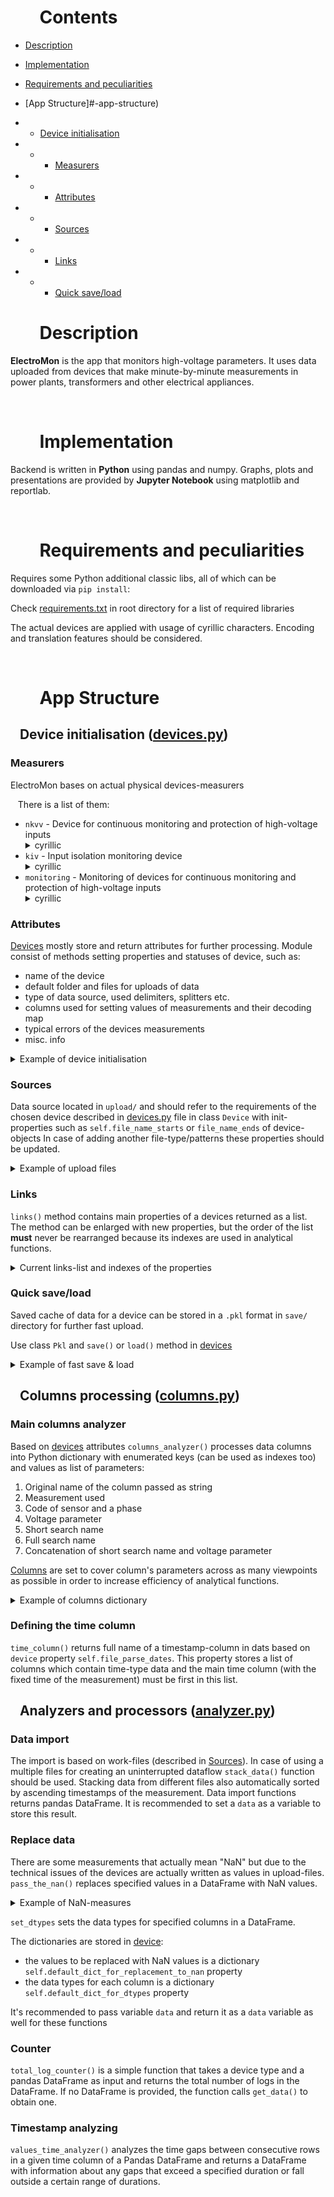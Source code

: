# &nbsp;&nbsp;&nbsp;&nbsp;&nbsp;&nbsp; Contents
- [Description](#-description-)


- [Implementation](#-implementation-)


- [Requirements and peculiarities](#-requirements-and-peculiarities)


- [App Structure]#-app-structure)
- - [Device initialisation](#device-initialisation)
- - - [Measurers](#measurers)
- - - [Attributes](#attributes)
- - - [Sources](#sources)
- - - [Links](#links)
- - - [Quick save/load](#quick-saveload)


# &nbsp;&nbsp;&nbsp;&nbsp;&nbsp;&nbsp; Description

**ElectroMon** is the app that monitors high-voltage parameters. 
It uses data uploaded from devices that make minute-by-minute measurements 
in power plants, transformers and other electrical appliances.

&nbsp;

# &nbsp;&nbsp;&nbsp;&nbsp;&nbsp;&nbsp; Implementation
Backend is written in 
**Python** using pandas and numpy.
Graphs, plots and presentations are provided by 
**Jupyter Notebook**  using matplotlib and reportlab.

&nbsp;

# &nbsp;&nbsp;&nbsp;&nbsp;&nbsp;&nbsp; Requirements and peculiarities
Requires some Python additional classic libs, all of which can be downloaded via `pip install`:

Check 
[requirements.txt](requirements.txt) 
in root directory for a list of required libraries

The actual devices are applied with usage of cyrillic characters. 
Encoding and translation features should be considered.

&nbsp;

# &nbsp;&nbsp;&nbsp;&nbsp;&nbsp;&nbsp; App Structure
## &nbsp;&nbsp; Device initialisation ([devices.py](devices.py))

### Measurers
ElectroMon bases on actual physical devices-measurers

&nbsp;&nbsp; There is a list of them:
- ``nkvv`` - Device for continuous monitoring and protection of high-voltage inputs<details><summary>cyrillic</summary>**Устройство непрерывного контроля и защиты высоковольтных вводов**</details>
- ``kiv`` - Input isolation monitoring device <details><summary>cyrillic</summary>**Устройство контроля изоляции вводов**</details>
- ``monitoring`` - Monitoring of devices for continuous monitoring and protection of high-voltage inputs <details><summary>cyrillic</summary>**Мониторинг устройств непрерывного контроля и защиты высоковольтных вводов**</details>

### Attributes 

[Devices](devices.py) 
mostly store and return attributes for further processing.
Module consist of methods setting properties and statuses of device, such as:
- name of the device
- default folder and files for uploads of data
- type of data source, used delimiters, splitters etc.
- columns used for setting values of measurements and their decoding map 
- typical errors of the devices measurements
- misc. info
<details><summary>Example of device initialisation</summary>

    self.name = 'nkvv'
    self.full_name = 'Устройство непрерывного контроля и защиты высоковольтных вводов'
    self.monitoring_params = {'input': 220000, 'output': 110000}
    self.log_types = {'measure': 'csv', 'event': 'csv'}
    self.file_folder = 'upload/' + name + '/'
    self.file_name_starts = {'measure': 'DB_i'}
    self.file_sep = ';'
    self.file_default_encoding = 'WINDOWS-1251'
    self.file_parse_dates = ['Дата создания записи', 'Дата сохранения в БД']
    self.default_dict_for_replacement_to_nan = {'power': [-300.0, 0.0],
                                                'tg': -10.0,
                                                '∆tg': -10.0,
                                                'c_delta': -10.0,
                                                'c_deviation': 0.0,
                                                'voltage_difference': 0.0}
</details>

### Sources

Data source located in `upload/` and should refer to the requirements 
of the chosen device described in [devices.py](devices.py) file in class `Device`
with init-properties such as `self.file_name_starts` or `file_name_ends` of device-objects
In case of adding another file-type/patterns these properties should be updated.

<details><summary>Example of upload files</summary>

    'upload/kiv/MeasJ a284 #572665920 30-12-2022.xlsx' 
    'upload/mon/22_06/21217004.I' 
    'upload/mon/22_07/21217004.I' 
    'upload/mon/22_08/21217004.I' 
    'upload/mon/22_09/21217004.I' 
    'upload/mon/22_10/21217004.I' 
    'upload/mon/22_11/21217004.I' 
    'upload/mon/22_12/21217004.I' 
    'upload/mon/23_01/21217004.I' 
    'upload/nkvv/DB_i.csv;  
</details>

### Links

`links()` method contains main properties of a devices returned as a list. 
The method can be enlarged with new properties, but the order of the list 
**must** never be rearranged because its indexes are used in analytical functions. 

<details><summary>Current links-list and indexes of the properties</summary>

            self.name,  # 0
            self.file,  # 1
            self.file_sep,  # 2
            self.file_default_encoding,  # 3
            self.file_parse_dates,  # 4
            self.file_list,  # 5
            self.default_dict_for_replacement_to_nan,  # 6
            self.file_parse_dates_basis,  # 7
            self.default_dict_for_dtypes,  # 8
            self.full_name  # 9
</details>

### Quick save/load

Saved cache of data for a device can be stored in a `.pkl` format in `save/` directory 
for further fast upload.

Use class `Pkl` and `save()` or `load()` method in [devices](devices.py)
<details><summary>Example of fast save & load </summary>
You can save the processing data with  

    data = devices.Pkl.save(device_type='kiv', data=data)

And then upload it with

    data = devices.Pkl.load(device_type='kiv')
</details>

## &nbsp;&nbsp; Columns processing ([columns.py](columns.py)) 

### Main columns analyzer

Based on [devices](devices.py) attributes
`columns_analyzer()`
processes data columns into Python dictionary with enumerated keys (can be used as indexes too) 
and values as list of parameters:
1. Original name of the column passed as string
2. Measurement used
3. Code of sensor and a phase 
4. Voltage parameter 
5. Short search name
6. Full search name
7. Concatenation of short search name and voltage parameter

[Columns](columns.py) are set to cover column's parameters across as many viewpoints as possible 
in order to increase efficiency of analytical functions.

<details><summary>Example of columns dictionary</summary>

    0: ['Дата создания записи', 'datetime', 'overall', 'no_voltage', 'time', 'time_of_measure', 'time_no_voltage'],
    1: ['Дата сохранения в БД', 'datetime', 'overall', 'no_voltage', 'save', 'time_of_saving', 'save_no_voltage'],
    2: ['U_A1,кВ', 'voltage', 'A1', 'HV', 'U', 'voltage_difference', 'U_HV'],
    3: ['Ia_A1,мА', 'power', 'A1', 'HV', 'Ia', 'power_active', 'Ia_HV'],
    4: ['Ir_A1,мА', 'power', 'A1', 'HV', 'Ir', 'power_reactive', 'Ir_HV'],
    5: ['Tg_A1,%', 'percentage', 'A1', 'HV', 'tg', 'tangent', 'tg_HV'],
    6: ['C_A1,пФ', 'other', 'A1', 'HV', 'C', 'c_deviation', 'C_HV'],
    7: ['DeltaTg_A1,%', 'percentage', 'A1', 'HV', '∆tg', 'tangent_delta', '∆tg_HV'],
    8: ['DeltaC_A1,%', 'percentage', 'A1', 'HV', '∆C', 'c_delta', '∆C_HV'],
    9: ['U_B1,кВ', 'voltage', 'B1', 'HV', 'U', 'voltage_difference', 'U_HV'],
    10: ['Ia_B1,мА', 'power', 'B1', 'HV', 'Ia', 'power_active', 'Ia_HV'],
    11: ['Ir_B1,мА', 'power', 'B1', 'HV', 'Ir', 'power_reactive', 'Ir_HV'],
    12: ['Tg_B1,%', 'percentage', 'B1', 'HV', 'tg', 'tangent', 'tg_HV'],
    13: ['C_B1,пФ', 'other', 'B1', 'HV', 'C', 'c_deviation', 'C_HV'],
    14: ['DeltaTg_B1,%', 'percentage', 'B1', 'HV', '∆tg', 'tangent_delta', '∆tg_HV'],
    15: ['DeltaC_B1,%', 'percentage', 'B1', 'HV', '∆C', 'c_delta', '∆C_HV'],
    16: ['U_C1,кВ', 'voltage', 'C1', 'HV', 'U', 'voltage_difference', 'U_HV'],
    17: ['Ia_C1,мА', 'power', 'C1', 'HV', 'Ia', 'power_active', 'Ia_HV'],
    18: ['Ir_C1,мА', 'power', 'C1', 'HV', 'Ir', 'power_reactive', 'Ir_HV'],
    19: ['Tg_C1,%', 'percentage', 'C1', 'HV', 'tg', 'tangent', 'tg_HV'],
    20: ['C_C1,пФ', 'other', 'C1', 'HV', 'C', 'c_deviation', 'C_HV'],
    21: ['DeltaTg_C1,%', 'percentage', 'C1', 'HV', '∆tg', 'tangent_delta', '∆tg_HV'],
    22: ['DeltaC_C1,%', 'percentage', 'C1', 'HV', '∆C', 'c_delta', '∆C_HV'],
    23: ['U_A2,кВ', 'voltage', 'A2', 'MV', 'U', 'voltage_difference', 'U_MV'],
    24: ['Ia_A2,мА', 'power', 'A2', 'MV', 'Ia', 'power_active', 'Ia_MV'],
    25: ['Ir_A2,мА', 'power', 'A2', 'MV', 'Ir', 'power_reactive', 'Ir_MV'],
    26: ['Tg_A2,%', 'percentage', 'A2', 'MV', 'tg', 'tangent', 'tg_MV'],
    27: ['C_A2,пФ', 'other', 'A2', 'MV', 'C', 'c_deviation', 'C_MV'],
    28: ['DeltaTg_A2,%', 'percentage', 'A2', 'MV', '∆tg', 'tangent_delta', '∆tg_MV'],
    29: ['DeltaC_A2,%', 'percentage', 'A2', 'MV', '∆C', 'c_delta', '∆C_MV'],
    30: ['U_B2,кВ', 'voltage', 'B2', 'MV', 'U', 'voltage_difference', 'U_MV'],
    31: ['Ia_B2,мА', 'power', 'B2', 'MV', 'Ia', 'power_active', 'Ia_MV'],
    32: ['Ir_B2,мА', 'power', 'B2', 'MV', 'Ir', 'power_reactive', 'Ir_MV'],
    33: ['Tg_B2,%', 'percentage', 'B2', 'MV', 'tg', 'tangent', 'tg_MV'],
    34: ['C_B2,пФ', 'other', 'B2', 'MV', 'C', 'c_deviation', 'C_MV'],
    35: ['DeltaTg_B2,%', 'percentage', 'B2', 'MV', '∆tg', 'tangent_delta', '∆tg_MV'],
    36: ['DeltaC_B2,%', 'percentage', 'B2', 'MV', '∆C', 'c_delta', '∆C_MV'],
    37: ['U_C2,кВ', 'voltage', 'C2', 'MV', 'U', 'voltage_difference', 'U_MV'],
    38: ['Ia_C2,мА', 'power', 'C2', 'MV', 'Ia', 'power_active', 'Ia_MV'],
    39: ['Ir_C2,мА', 'power', 'C2', 'MV', 'Ir', 'power_reactive', 'Ir_MV'],
    40: ['Tg_C2,%', 'percentage', 'C2', 'MV', 'tg', 'tangent', 'tg_MV'],
    41: ['C_C2,пФ', 'other', 'C2', 'MV', 'C', 'c_deviation', 'C_MV'],
    42: ['DeltaTg_C2,%', 'percentage', 'C2', 'MV', '∆tg', 'tangent_delta', '∆tg_MV'],
    43: ['DeltaC_C2,%', 'percentage', 'C2', 'MV', '∆C', 'c_delta', '∆C_MV'],
    44: ['Tair,°С', 'temperature', 'overall', 'no_voltage', 'tair', 'temperature_of_air', 'tair_no_voltage'],
    45: ['Tdevice,°С', 'temperature', 'overall', 'no_voltage', 'tdev', 'temperature_of_device', 'tdev_no_voltage'],
    46: ['Tcpu,°С', 'temperature', 'overall', 'no_voltage', 'tcpu', 'temperature_of_cpu', 'tcpu_no_voltage'],
    47: ['Freq,Гц', 'frequency', 'overall', 'no_voltage', 'freq', 'frequency', 'freq_no_voltage'],
    48: ['Unnamed: 48', 'other', 'overall', 'no_voltage', 'no_name', 'no_name', 'no_name_no_voltage']
</details>

### Defining the time column

`time_column()` returns full name of a timestamp-column in dats based on `device` property 
`self.file_parse_dates`. This property stores a list of columns which contain time-type data
and the main time column (with the fixed time of the measurement) must be first in this list.

## &nbsp;&nbsp; Analyzers and processors ([analyzer.py](analyzer.py))

### Data import
The import is based on work-files (described in [Sources](#Sources)).
In case of using a multiple files for creating an uninterrupted dataflow `stack_data()` function should be used.
Stacking data from different files also automatically sorted by ascending timestamps of the measurement.
Data import functions returns pandas DataFrame. It is recommended to set a `data` as a variable to store this result.

### Replace data
There are some measurements that actually mean "NaN" but 
due to the technical issues of the devices 
are actually written as values in upload-files.
`pass_the_nan()` 
replaces specified values in a DataFrame with NaN values.

<details><summary>Example of NaN-measures</summary>

    {
        'power': [-300.0, 0.0],
        'tg': [-10.0],
        '∆tg': [-10.0],
        'c_delta': [-10.0],
        'c_deviation': [0.0],
        'voltage_difference': [0.0]
    }
</details>

`set_dtypes` 
sets the data types for specified columns in a DataFrame.

The dictionaries are stored in [device](devices.py):
- the values to be replaced with NaN values 
is a dictionary
`self.default_dict_for_replacement_to_nan` 
property
- the data types for each column 
is a dictionary
`self.default_dict_for_dtypes` 
property

It's recommended to pass variable `data` and return it as a `data` variable as well for these functions 

### Counter

`total_log_counter()` is a simple function that takes a device type and a pandas DataFrame as input 
and returns the total number of logs in the DataFrame. 
If no DataFrame is provided, the function calls `get_data()` to obtain one.

### Timestamp analyzing

`values_time_analyzer()` analyzes the time gaps between consecutive rows in a given time column of a 
Pandas DataFrame and returns a DataFrame with information about any gaps that exceed a specified duration 
or fall outside a certain range of durations.